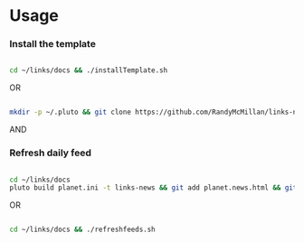 # Usage

### Install the template

```bash

cd ~/links/docs && ./installTemplate.sh

```
OR

```bash

mkdir -p ~/.pluto && git clone https://github.com/RandyMcMillan/links-news.git ~/.pluto/links-news

```
AND

### Refresh daily feed

```bash

cd ~/links/docs
pluto build planet.ini -t links-news && git add planet.news.html && git commit -am "daily feed refresh" && git push origin master

```
OR

```bash

cd ~/links/docs && ./refreshfeeds.sh

```

